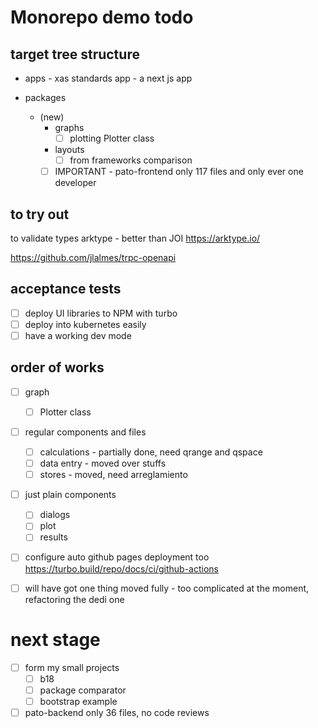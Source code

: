 # Monorepo demo todo

## target tree structure

- apps - xas standards app - a next js app

- packages
  - (new)
    - graphs
      - [ ] plotting Plotter class
    - layouts
      - [ ] from frameworks comparison
    - [ ] IMPORTANT - pato-frontend only 117 files and only ever one developer

## to try out
to validate types arktype - better than JOI
<https://arktype.io/>

https://github.com/jlalmes/trpc-openapi

## acceptance tests

- [ ] deploy UI libraries to NPM with turbo
- [ ] deploy into kubernetes easily
- [ ] have a working dev mode

## order of works

- [ ] graph

  - [ ] Plotter class

- [ ] regular components and files

  - [ ] calculations - partially done, need qrange and qspace
  - [ ] data entry - moved over stuffs
  - [ ] stores - moved, need arreglamiento

- [ ] just plain components

  - [ ] dialogs
  - [ ] plot
  - [ ] results

- [ ] configure auto github pages deployment too <https://turbo.build/repo/docs/ci/github-actions>

- [ ] will have got one thing moved fully - too complicated at the moment, refactoring the dedi one

# next stage

- [ ] form my small projects
  - [ ] b18
  - [ ] package comparator
  - [ ] bootstrap example

- [ ] pato-backend only 36 files, no code reviews
